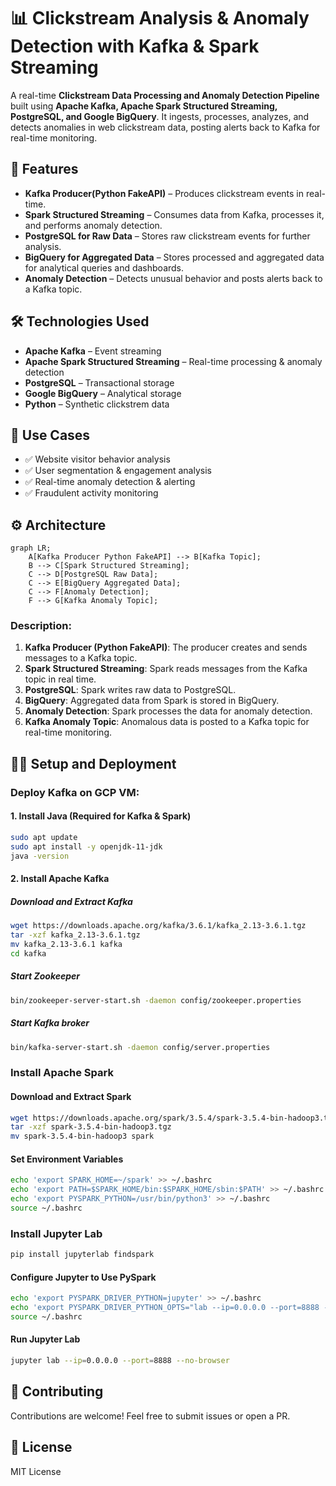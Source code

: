 # 📊 Clickstream Analysis & Anomaly Detection with Kafka & Spark Streaming

A real-time **Clickstream Data Processing and Anomaly Detection Pipeline** built using **Apache Kafka, Apache Spark Structured Streaming, PostgreSQL, and Google BigQuery**. It ingests, processes, analyzes, and detects anomalies in web clickstream data, posting alerts back to Kafka for real-time monitoring.

## 🚀 Features
- **Kafka Producer(Python FakeAPI)** – Produces clickstream events in real-time.  
- **Spark Structured Streaming** – Consumes data from Kafka, processes it, and performs anomaly detection.  
- **PostgreSQL for Raw Data** – Stores raw clickstream events for further analysis.  
- **BigQuery for Aggregated Data** – Stores processed and aggregated data for analytical queries and dashboards.  
- **Anomaly Detection** – Detects unusual behavior and posts alerts back to a Kafka topic.

## 🛠️ Technologies Used
- **Apache Kafka** – Event streaming  
- **Apache Spark Structured Streaming** – Real-time processing & anomaly detection  
- **PostgreSQL** – Transactional storage  
- **Google BigQuery** – Analytical storage  
- **Python** – Synthetic clickstrem data 

## 📌 Use Cases
- ✅ Website visitor behavior analysis   
- ✅ User segmentation & engagement analysis  
- ✅ Real-time anomaly detection & alerting
- ✅ Fraudulent activity monitoring  

## ⚙️ Architecture
```mermaid
graph LR;
    A[Kafka Producer Python FakeAPI] --> B[Kafka Topic];
    B --> C[Spark Structured Streaming];
    C --> D[PostgreSQL Raw Data];
    C --> E[BigQuery Aggregated Data];
    C --> F[Anomaly Detection];
    F --> G[Kafka Anomaly Topic];

```
### Description:
1. **Kafka Producer (Python FakeAPI)**: The producer creates and sends messages to a Kafka topic.  
2. **Spark Structured Streaming**: Spark reads messages from the Kafka topic in real time.  
3. **PostgreSQL**: Spark writes raw data to PostgreSQL.  
4. **BigQuery**: Aggregated data from Spark is stored in BigQuery.  
5. **Anomaly Detection**: Spark processes the data for anomaly detection.  
6. **Kafka Anomaly Topic**: Anomalous data is posted to a Kafka topic for real-time monitoring.

## 🧑‍💻 Setup and Deployment
###  Deploy Kafka on GCP VM:
#### 1. Install Java (Required for Kafka & Spark)
```bash
sudo apt update
sudo apt install -y openjdk-11-jdk
java -version
````
#### 2. Install Apache Kafka
##### Download and Extract Kafka
```bash
wget https://downloads.apache.org/kafka/3.6.1/kafka_2.13-3.6.1.tgz
tar -xzf kafka_2.13-3.6.1.tgz
mv kafka_2.13-3.6.1 kafka
cd kafka
```
##### Start Zookeeper
```bash
bin/zookeeper-server-start.sh -daemon config/zookeeper.properties
```
##### Start Kafka broker
```bash
bin/kafka-server-start.sh -daemon config/server.properties
```
### Install Apache Spark
#### Download and Extract Spark
```bash
wget https://downloads.apache.org/spark/3.5.4/spark-3.5.4-bin-hadoop3.tgz
tar -xzf spark-3.5.4-bin-hadoop3.tgz
mv spark-3.5.4-bin-hadoop3 spark
```
#### Set Environment Variables
```bash
echo 'export SPARK_HOME=~/spark' >> ~/.bashrc
echo 'export PATH=$SPARK_HOME/bin:$SPARK_HOME/sbin:$PATH' >> ~/.bashrc
echo 'export PYSPARK_PYTHON=/usr/bin/python3' >> ~/.bashrc
source ~/.bashrc
```
### Install Jupyter Lab
```bash
pip install jupyterlab findspark
```
#### Configure Jupyter to Use PySpark
```bash
echo 'export PYSPARK_DRIVER_PYTHON=jupyter' >> ~/.bashrc
echo 'export PYSPARK_DRIVER_PYTHON_OPTS="lab --ip=0.0.0.0 --port=8888 --no-browser"' >> ~/.bashrc
source ~/.bashrc
```
#### Run Jupyter Lab
```bash
jupyter lab --ip=0.0.0.0 --port=8888 --no-browser
```

## 📜 Contributing
Contributions are welcome! Feel free to submit issues or open a PR.

## 📄 License
MIT License










    
